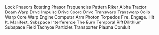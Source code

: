 Lock Phasors
Rotating Phasor Frequencies
Pattern Riker Alpha
Tractor Beam
Warp Drive
Impulse Drive
Spore Drive
Transwarp
Transwarp Coils
Warp Core
Warp Engine
Computer
Arm Photon Torpedos
Fire.
Engage.
Hit It.
Manifest.
Subspace Interference
The Burn
Temporal Rift
Dilithium
Subspace Field
Tachyon Particles
Transporter
Plasma Conduit